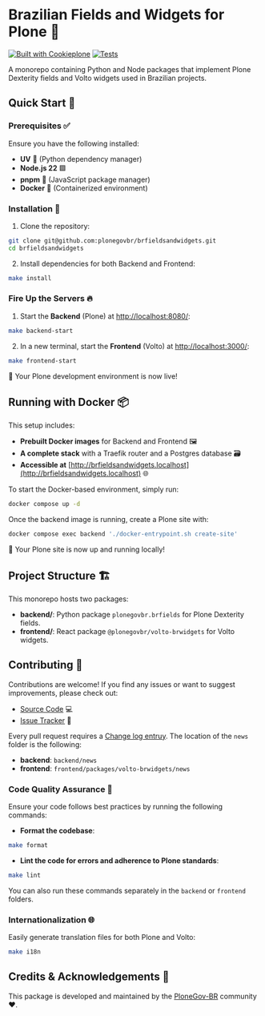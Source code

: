 # Brazilian Fields and Widgets for Plone 🚀

[![Built with Cookieplone](https://img.shields.io/badge/built%20with-Cookieplone-0083be.svg?logo=cookiecutter)](https://github.com/plone/cookiecutter-plone/)
[![Tests](https://github.com/plonegovbr/brfieldsandwidgets/actions/workflows/main.yml/badge.svg)](https://github.com/plonegovbr/brfieldsandwidgets/actions/workflows/main.yml)

A monorepo containing Python and Node packages that implement Plone Dexterity fields and Volto widgets used in Brazilian projects.

## Quick Start 🏁

### Prerequisites ✅

Ensure you have the following installed:

- **UV** 🐍 (Python dependency manager)
- **Node.js 22** 🟩
- **pnpm** 🧶 (JavaScript package manager)
- **Docker** 🐳 (Containerized environment)

### Installation 🔧

1. Clone the repository:

````sh
git clone git@github.com:plonegovbr/brfieldsandwidgets.git
cd brfieldsandwidgets
````

2. Install dependencies for both Backend and Frontend:

````sh
make install
````

### Fire Up the Servers 🔥

1. Start the **Backend** (Plone) at [http://localhost:8080/](http://localhost:8080/):

````sh
make backend-start
````

2. In a new terminal, start the **Frontend** (Volto) at [http://localhost:3000/](http://localhost:3000/):

````sh
make frontend-start
````

🎉 Your Plone development environment is now live!

## Running with Docker 📦

This setup includes:

- **Prebuilt Docker images** for Backend and Frontend 🖼️
- **A complete stack** with a Traefik router and a Postgres database 🗃️
- **Accessible at** [http://brfieldsandwidgets.localhost](http://brfieldsandwidgets.localhost) 🌐

To start the Docker-based environment, simply run:

````sh
docker compose up -d
````

Once the backend image is running, create a Plone site with:

````sh
docker compose exec backend './docker-entrypoint.sh create-site'
````

🚀 Your Plone site is now up and running locally!

## Project Structure 🏗️

This monorepo hosts two packages:

- **backend/**: Python package `plonegovbr.brfields` for Plone Dexterity fields.
- **frontend/**: React package `@plonegovbr/volto-brwidgets` for Volto widgets.

## Contributing 🤝

Contributions are welcome! If you find any issues or want to suggest improvements, please check out:

- [Source Code](https://github.com/plonegovbr/brfieldsandwidgets/) 💻
- [Issue Tracker](https://github.com/plonegovbr/brfieldsandwidgets/issues) 🐛

Every pull request requires a [Change log entruy](https://6.docs.plone.org/contributing/index.html#change-log-entry). The location of the `news` folder is the following:

- **backend**: `backend/news`
- **frontend**: `frontend/packages/volto-brwidgets/news`

### Code Quality Assurance 🧐

Ensure your code follows best practices by running the following commands:

- **Format the codebase**:

````sh
make format
````

- **Lint the code for errors and adherence to Plone standards**:

````sh
make lint
````

You can also run these commands separately in the `backend` or `frontend` folders.

### Internationalization 🌐

Easily generate translation files for both Plone and Volto:

````sh
make i18n
````

## Credits & Acknowledgements 🙏

This package is developed and maintained by the [PloneGov-BR](https://plone.org.br/gov) community ❤️.
